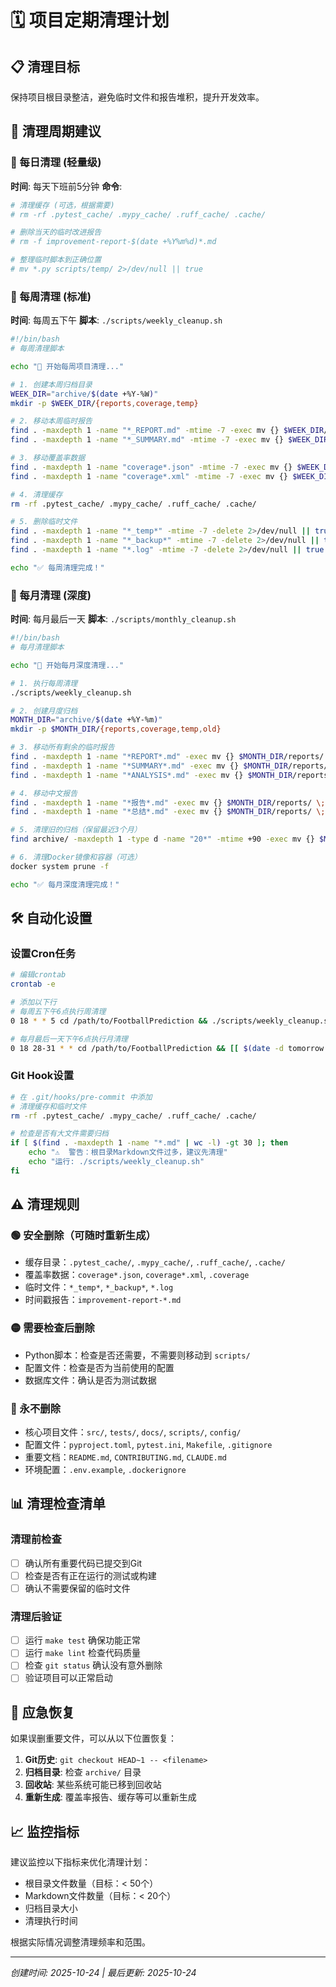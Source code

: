 # 🗓️ 项目定期清理计划

## 📋 清理目标
保持项目根目录整洁，避免临时文件和报告堆积，提升开发效率。

## 🔄 清理周期建议

### 📅 每日清理 (轻量级)
**时间**: 每天下班前5分钟
**命令**:
```bash
# 清理缓存 (可选，根据需要)
# rm -rf .pytest_cache/ .mypy_cache/ .ruff_cache/ .cache/

# 删除当天的临时改进报告
# rm -f improvement-report-$(date +%Y%m%d)*.md

# 整理临时脚本到正确位置
# mv *.py scripts/temp/ 2>/dev/null || true
```

### 📅 每周清理 (标准)
**时间**: 每周五下午
**脚本**: `./scripts/weekly_cleanup.sh`

```bash
#!/bin/bash
# 每周清理脚本

echo "🧹 开始每周项目清理..."

# 1. 创建本周归档目录
WEEK_DIR="archive/$(date +%Y-%W)"
mkdir -p $WEEK_DIR/{reports,coverage,temp}

# 2. 移动本周临时报告
find . -maxdepth 1 -name "*_REPORT.md" -mtime -7 -exec mv {} $WEEK_DIR/reports/ \; 2>/dev/null || true
find . -maxdepth 1 -name "*_SUMMARY.md" -mtime -7 -exec mv {} $WEEK_DIR/reports/ \; 2>/dev/null || true

# 3. 移动覆盖率数据
find . -maxdepth 1 -name "coverage*.json" -mtime -7 -exec mv {} $WEEK_DIR/coverage/ \; 2>/dev/null || true
find . -maxdepth 1 -name "coverage*.xml" -mtime -7 -exec mv {} $WEEK_DIR/coverage/ \; 2>/dev/null || true

# 4. 清理缓存
rm -rf .pytest_cache/ .mypy_cache/ .ruff_cache/ .cache/

# 5. 删除临时文件
find . -maxdepth 1 -name "*_temp*" -mtime -7 -delete 2>/dev/null || true
find . -maxdepth 1 -name "*_backup*" -mtime -7 -delete 2>/dev/null || true
find . -maxdepth 1 -name "*.log" -mtime -7 -delete 2>/dev/null || true

echo "✅ 每周清理完成！"
```

### 📅 每月清理 (深度)
**时间**: 每月最后一天
**脚本**: `./scripts/monthly_cleanup.sh`

```bash
#!/bin/bash
# 每月清理脚本

echo "🧹 开始每月深度清理..."

# 1. 执行每周清理
./scripts/weekly_cleanup.sh

# 2. 创建月度归档
MONTH_DIR="archive/$(date +%Y-%m)"
mkdir -p $MONTH_DIR/{reports,coverage,temp,old}

# 3. 移动所有剩余的临时报告
find . -maxdepth 1 -name "*REPORT*.md" -exec mv {} $MONTH_DIR/reports/ \; 2>/dev/null || true
find . -maxdepth 1 -name "*SUMMARY*.md" -exec mv {} $MONTH_DIR/reports/ \; 2>/dev/null || true
find . -maxdepth 1 -name "*ANALYSIS*.md" -exec mv {} $MONTH_DIR/reports/ \; 2>/dev/null || true

# 4. 移动中文报告
find . -maxdepth 1 -name "*报告*.md" -exec mv {} $MONTH_DIR/reports/ \; 2>/dev/null || true
find . -maxdepth 1 -name "*总结*.md" -exec mv {} $MONTH_DIR/reports/ \; 2>/dev/null || true

# 5. 清理旧的归档（保留最近3个月）
find archive/ -maxdepth 1 -type d -name "20*" -mtime +90 -exec mv {} $MONTH_DIR/old/ \; 2>/dev/null || true

# 6. 清理Docker镜像和容器（可选）
docker system prune -f

echo "✅ 每月深度清理完成！"
```

## 🛠️ 自动化设置

### 设置Cron任务
```bash
# 编辑crontab
crontab -e

# 添加以下行
# 每周五下午6点执行周清理
0 18 * * 5 cd /path/to/FootballPrediction && ./scripts/weekly_cleanup.sh

# 每月最后一天下午6点执行月清理
0 18 28-31 * * cd /path/to/FootballPrediction && [[ $(date -d tomorrow +\%d) -eq 1 ]] && ./scripts/monthly_cleanup.sh
```

### Git Hook设置
```bash
# 在 .git/hooks/pre-commit 中添加
# 清理缓存和临时文件
rm -rf .pytest_cache/ .mypy_cache/ .ruff_cache/ .cache/

# 检查是否有大文件需要归档
if [ $(find . -maxdepth 1 -name "*.md" | wc -l) -gt 30 ]; then
    echo "⚠️  警告：根目录Markdown文件过多，建议先清理"
    echo "运行: ./scripts/weekly_cleanup.sh"
fi
```

## ⚠️ 清理规则

### 🟢 安全删除（可随时重新生成）
- 缓存目录：`.pytest_cache/`, `.mypy_cache/`, `.ruff_cache/`, `.cache/`
- 覆盖率数据：`coverage*.json`, `coverage*.xml`, `.coverage`
- 临时文件：`*_temp*`, `*_backup*`, `*.log`
- 时间戳报告：`improvement-report-*.md`

### 🟡 需要检查后删除
- Python脚本：检查是否还需要，不需要则移动到 `scripts/`
- 配置文件：检查是否为当前使用的配置
- 数据库文件：确认是否为测试数据

### 🔴 永不删除
- 核心项目文件：`src/`, `tests/`, `docs/`, `scripts/`, `config/`
- 配置文件：`pyproject.toml`, `pytest.ini`, `Makefile`, `.gitignore`
- 重要文档：`README.md`, `CONTRIBUTING.md`, `CLAUDE.md`
- 环境配置：`.env.example`, `.dockerignore`

## 📊 清理检查清单

### 清理前检查
- [ ] 确认所有重要代码已提交到Git
- [ ] 检查是否有正在运行的测试或构建
- [ ] 确认不需要保留的临时文件

### 清理后验证
- [ ] 运行 `make test` 确保功能正常
- [ ] 运行 `make lint` 检查代码质量
- [ ] 检查 `git status` 确认没有意外删除
- [ ] 验证项目可以正常启动

## 🚨 应急恢复

如果误删重要文件，可以从以下位置恢复：
1. **Git历史**: `git checkout HEAD~1 -- <filename>`
2. **归档目录**: 检查 `archive/` 目录
3. **回收站**: 某些系统可能已移到回收站
4. **重新生成**: 覆盖率报告、缓存等可以重新生成

## 📈 监控指标

建议监控以下指标来优化清理计划：
- 根目录文件数量（目标：< 50个）
- Markdown文件数量（目标：< 20个）
- 归档目录大小
- 清理执行时间

根据实际情况调整清理频率和范围。

---
*创建时间: 2025-10-24 | 最后更新: 2025-10-24*